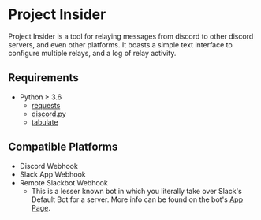 # Project Insider

Project Insider is a tool for relaying messages from discord to other discord servers, and even other platforms. It boasts a simple text interface to configure multiple relays, and a log of relay activity.

## Requirements
* Python ≥ 3.6
  * [requests](https://pypi.org/project/requests/)
  * [discord.py](https://pypi.org/project/discord.py/)
  * [tabulate](https://pypi.org/project/tabulate/)
  
## Compatible Platforms
* Discord Webhook
* Slack App Webhook
* Remote Slackbot Webhook
  * This is a lesser known bot in which you literally take over Slack's Default Bot for a server. More info can be found on the bot's [App Page](https://slack.com/apps/A0F81R8ET-slackbot).